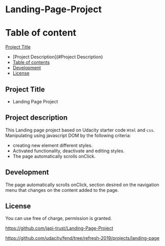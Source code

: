 # Landing-Page-Project

# Table of content
[Project Title](#project-title)
- [Project Description](#Project Description)
- [Table of contents](#table-of-contents)
- [Development](#Development)
- [License](#License)


## Project Title

* Landing Page Project



## Project description

This Landing page project based on Udacity starter code `Html` and `css`. Manipulating using javascript DOM by the following criteria:
* creating new element different styles.
* Activated functionality, deactivate and editing styles.
* The page automatically scrolls onClick.


## Development
The page automatically scrolls onClick, section desired on the navigation menu that changes on the content added to the page.


## License
You can use free of charge, permission is granted.

https://github.com/japi-trust/Landing-Page-Project

https://github.com/udacity/fend/tree/refresh-2019/projects/landing-page

